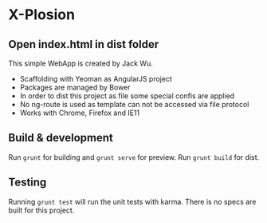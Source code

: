 # X-Plosion

## Open index.html in dist folder

This simple WebApp is created by Jack Wu.
- Scaffolding with Yeoman as AngularJS project
- Packages are managed by Bower
- In order to dist this project as file some special confis are applied
- No ng-route is used as template can not be accessed via file protocol
- Works with Chrome, Firefox and IE11 

## Build & development

Run `grunt` for building and `grunt serve` for preview.
Run `grunt build` for dist.

## Testing

Running `grunt test` will run the unit tests with karma.
There is no specs are built for this project.
